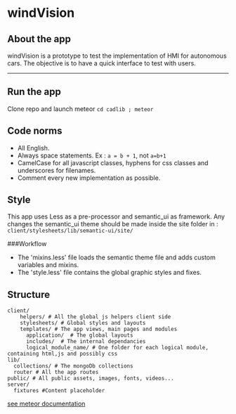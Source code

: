 # windVision

## About the app

windVision is a prototype to test the implementation of HMI for autonomous cars. The objective is to have a quick interface to test with users.
***

## Run the app

Clone repo and launch meteor
`cd cadlib ; meteor`

## Code norms
- All English.
- Always space statements. Ex : `a = b + 1`, not `a=b+1`
- CamelCase for all javascript classes, hyphens for css classes and underscores for filenames.
- Comment every new implementation as possible.

## Style
This app uses Less as a pre-processor and semantic_ui as framework.
Any changes the semantic_ui theme should be made inside the site folder in : `client/stylesheets/lib/semantic-ui/site/`

###Workflow
- The 'mixins.less' file loads the semantic theme file and adds custom variables and mixins.
- The 'style.less' file contains the global graphic styles and fixes.

## Structure

	client/
	    helpers/ # All the global js helpers client side
	    stylesheets/ # Global styles and layouts
	    templates/ # The app views, main pages and modules
          application/  # The global layouts
          includes/  # The internal dependancies
          logical_module_name/ # One folder for each logical module, containing html,js and possibly css
	lib/
      collections/ # The mongoDb collections
      router # All the app routes
	public/ # All public assets, images, fonts, videos...
	server/  
      fixtures #Content placeholder

[see meteor documentation](http://docs.meteor.com/#/full/structuringyourapp)
